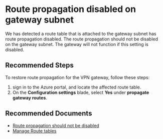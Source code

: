 <properties
pageTitle="Route propagation disabled on gateway subnet"
description="Provide the solution to a issue in which Route propagation is disabled on gateway subnet"
infoBubbleText="Issues with your Virtual Network Gateway were detected. See details on the right."
service="microsoft.network"
resource="VirtualNetworkGateway"
authors="genlin"
ms.author="mariliu"
displayOrder="10"
articleId="VNGVirtualNetworkGatewayUpgradeDetectedInsight"
selfHelpType="Diagnostics"
supportTopicIds = "32591151"
supportTopicIds=""
productPesIds="16094"
cloudEnvironments="Public, fairfax, usnat, ussec"
ownershipId="CloudNet_AzureVPNGateway"
/>

# Route propagation disabled on gateway subnet
<!--issueDescription-->
We has detected a route table that is attached to the gateway subnet has route propagation disabled.
The route propagation should not be disabled on the gateway subnet. The gateway will not function if this setting is disabled.
<!--/issueDescription-->

## **Recommended Steps**
To restore route propagation for the VPN gateway, follow these steps:

1. sign in to the Azure portal, and locate the affected route table.
2. On the **Configuration settings** blade, select **Yes** under **propagate gateway routes**.

## **Recommended Documents**

- [Route propagation should not be disabled](https://docs.microsoft.com/azure/virtual-network/virtual-networks-udr-overview#border-gateway-protocol)
- [Manage Route tables](https://docs.microsoft.com/azure/virtual-network/manage-route-table#create-a-route-table)


